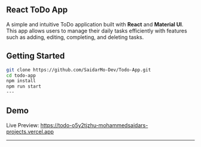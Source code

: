 ## React ToDo App
A simple and intuitive ToDo application built with **React** and **Material UI**.
This app allows users to manage their daily tasks efficiently 
with features such as adding, editing, completing, and deleting tasks.

## Getting Started
```bash
git clone https://github.com/SaidarMo-Dev/Todo-App.git
cd todo-app
npm install
npm run start
---
```

## Demo

Live Preview:  https://todo-o5y2tjzhu-mohammedsaidars-projects.vercel.app

---

